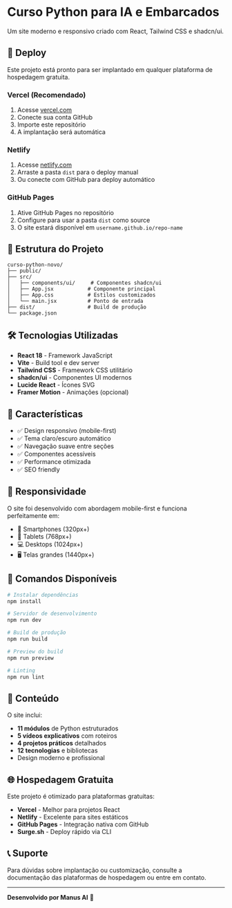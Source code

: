# Curso Python para IA e Embarcados

Um site moderno e responsivo criado com React, Tailwind CSS e shadcn/ui.

## 🚀 Deploy

Este projeto está pronto para ser implantado em qualquer plataforma de hospedagem gratuita.

### Vercel (Recomendado)

1. Acesse [vercel.com](https://vercel.com)
2. Conecte sua conta GitHub
3. Importe este repositório
4. A implantação será automática

### Netlify

1. Acesse [netlify.com](https://netlify.com)
2. Arraste a pasta `dist` para o deploy manual
3. Ou conecte com GitHub para deploy automático

### GitHub Pages

1. Ative GitHub Pages no repositório
2. Configure para usar a pasta `dist` como source
3. O site estará disponível em `username.github.io/repo-name`

## 📁 Estrutura do Projeto

```
curso-python-novo/
├── public/
├── src/
│   ├── components/ui/     # Componentes shadcn/ui
│   ├── App.jsx           # Componente principal
│   ├── App.css           # Estilos customizados
│   └── main.jsx          # Ponto de entrada
├── dist/                 # Build de produção
└── package.json
```

## 🛠️ Tecnologias Utilizadas

- **React 18** - Framework JavaScript
- **Vite** - Build tool e dev server
- **Tailwind CSS** - Framework CSS utilitário
- **shadcn/ui** - Componentes UI modernos
- **Lucide React** - Ícones SVG
- **Framer Motion** - Animações (opcional)

## 🎨 Características

- ✅ Design responsivo (mobile-first)
- ✅ Tema claro/escuro automático
- ✅ Navegação suave entre seções
- ✅ Componentes acessíveis
- ✅ Performance otimizada
- ✅ SEO friendly

## 📱 Responsividade

O site foi desenvolvido com abordagem mobile-first e funciona perfeitamente em:

- 📱 Smartphones (320px+)
- 📱 Tablets (768px+)
- 💻 Desktops (1024px+)
- 🖥️ Telas grandes (1440px+)

## 🔧 Comandos Disponíveis

```bash
# Instalar dependências
npm install

# Servidor de desenvolvimento
npm run dev

# Build de produção
npm run build

# Preview do build
npm run preview

# Linting
npm run lint
```

## 📄 Conteúdo

O site inclui:

- **11 módulos** de Python estruturados
- **5 vídeos explicativos** com roteiros
- **4 projetos práticos** detalhados
- **12 tecnologias** e bibliotecas
- Design moderno e profissional

## 🌐 Hospedagem Gratuita

Este projeto é otimizado para plataformas gratuitas:

- **Vercel** - Melhor para projetos React
- **Netlify** - Excelente para sites estáticos
- **GitHub Pages** - Integração nativa com GitHub
- **Surge.sh** - Deploy rápido via CLI

## 📞 Suporte

Para dúvidas sobre implantação ou customização, consulte a documentação das plataformas de hospedagem ou entre em contato.

---

**Desenvolvido por Manus AI** 🤖


